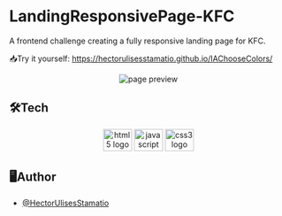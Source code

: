 # LandingResponsivePage-KFC

A frontend challenge creating a fully responsive landing page for KFC.

📥Try it yourself: https://hectorulisesstamatio.github.io/IAChooseColors/

<div align="center">
   <img src="https://i.postimg.cc/D08W28jK/kfc.png"  alt="page preview"  />
</div>



## 🛠Tech

<div align="center">
   <img src="https://cdn.jsdelivr.net/gh/devicons/devicon/icons/html5/html5-original.svg" height="40" width="52" alt="html5 logo"  />
  <img src="https://cdn.jsdelivr.net/gh/devicons/devicon/icons/javascript/javascript-original.svg" height="40" width="52" alt="javascript logo"  />
  <img src="https://cdn.jsdelivr.net/gh/devicons/devicon/icons/css3/css3-original.svg" height="40" width="52" alt="css3 logo"  />
</div>


## 🖥️Author

- [@HectorUlisesStamatio](https://www.github.com/HectorUlisesStamatio)

